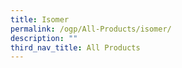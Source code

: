 ```yaml
---
title: Isomer
permalink: /ogp/All-Products/isomer/
description: ""
third_nav_title: All Products
---
```

